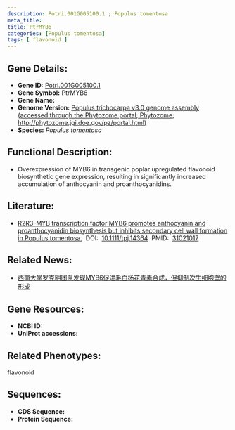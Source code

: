 ```yaml
---
description: Potri.001G005100.1 ; Populus tomentosa
meta_title:
title: PtrMYB6
categories: [Populus tomentosa]
tags: [ flavonoid ]
---
```


## Gene Details:
- **Gene ID:**	[Potri.001G005100.1]()
- **Gene Symbol:** PtrMYB6
- **Gene Name:** 
- **Genome Version:** [Populus trichocarpa v3.0 genome assembly (accessed through the Phytozome portal; Phytozome; http://phytozome.jgi.doe.gov/pz/portal.html) ]()
- **Species:** *Populus tomentosa*

## Functional Description:
   - Overexpression of MYB6 in transgenic poplar upregulated flavonoid biosynthetic gene expression, resulting in significantly increased accumulation of anthocyanin and proanthocyanidins.

## Literature:
   - [R2R3-MYB transcription factor MYB6 promotes anthocyanin and proanthocyanidin biosynthesis but inhibits secondary cell wall formation in Populus tomentosa.]( https://onlinelibrary.wiley.com/doi/10.1111/tpj.14364)&nbsp;&nbsp;DOI:&nbsp;&nbsp;[10.1111/tpj.14364](https://onlinelibrary.wiley.com/doi/10.1111/tpj.14364)&nbsp;&nbsp;PMID:&nbsp;&nbsp;[31021017](https://pubmed.ncbi.nlm.nih.gov/31021017/)

## Related News:
   - [西南大学罗克明团队发现MYB6促进毛白杨花青素合成，但抑制次生细胞壁的形成](https://mp.weixin.qq.com/s?__biz=Mzg3MDEwNDEyMg==&mid=2247484282&idx=2&sn=849fca867f5c3dee05612f11cd5c3419&chksm=ce93ae2ff9e427398f6a8a6593e09f9a754ab035d19c37aeebe920be273b0fcc0bbd42fad5d1&scene=27#wechat_redirect)

## Gene Resources:
- **NCBI ID:** [](https://www.ncbi.nlm.nih.gov/gene/?term=)
- **UniProt accessions:** [](https://www.uniprot.org/uniprotkb//entry)

## Related Phenotypes:
flavonoid

## Sequences:
- **CDS Sequence:**
- **Protein Sequence:**

